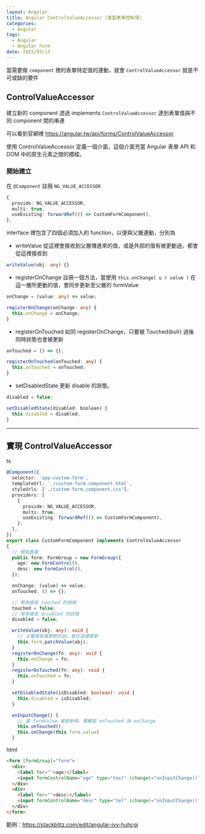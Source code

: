 ```yaml
---
layout: Angular
title: Angular ControlValueAccessor (客製表單控制項)
categories:
  - Angular
tags:
  - Angular
  - Angular Form
date: 2022/03/13
---
```


當需要做 `component` 裡的表單特定值的連動，就會 `ControlValueAccessor` 就是不可或缺的要件

## ControlValueAccessor

建立新的 component 透過 implements `ControlValueAccessor` 達到表單值與不同 component 間的串連

可以看到官網裡 https://angular.tw/api/forms/ControlValueAccessor

使用 ControlValueAccessor 定義一個介面，這個介面充當 Angular 表單 API 和 DOM 中的原生元素之間的橋樑。

### 開始建立

在 `@Component` 註冊 `NG_VALUE_ACCESSOR`

```ts
{
  provide: NG_VALUE_ACCESSOR,
  multi: true,
  useExisting: forwardRef(() => CustomFormComponent),
},
```

interface 裡包含了四個必須加入的 function，以便與父層連動，分別為

- writeValue
  從這裡會接收到父層傳進來的值，或是外部的值有被更動過，都會從這裡接收到

```ts
writeValue(obj: any) {}
```

- registerOnChange
  註冊一個方法，當使用 `this.onChange( u r value )` 在這一層所更動的值，會同步更新至父層的 formValue

```ts
onChange = (value: any) => value;

registerOnChange(onChange: any) {
  this.onChange = onChange;
}
```

- registerOnTouched
  如同 registerOnChange，只要被 Touched(bulr) 過後 同時狀態也會被更新

```ts
onTouched = () => {};

registerOnTouched(onTouched: any) {
  this.onTouched = onTouched;
}
```

- setDisabledState
  更新 disable 的狀態。

```js
disabled = false;

setDisabledState(disabled: boolean) {
  this.disabled = disabled;
}
```

---

## 實現 ControlValueAccessor

ts

```ts
@Component({
  selector: 'app-custom-form',
  templateUrl: './custom-form.component.html',
  styleUrls: ['./custom-form.component.css'],
  providers: [
    {
      provide: NG_VALUE_ACCESSOR,
      multi: true,
      useExisting: forwardRef(() => CustomFormComponent),
    },
  ],
})
export class CustomFormComponent implements ControlValueAccessor
{
  // 預設表單
  public form: FormGroup = new FormGroup({
    age: new FormControl(),
    desc: new FormControl(),
  });

  onChange: (value) => value;
  onTouched: () => {};

  // 用來接收 touched 的狀態
  touched = false;
  // 用來接收 disabled 的狀態
  disabled = false;

  writeValue(obj: any): void {
    // 父層做有被更新的話，會在這裡更新
    this.form.patchValue(obj);
  }
  registerOnChange(fn: any): void {
    this.onChange = fn;
  }
  registerOnTouched(fn: any): void {
    this.onTouched = fn;
  }

  setDisabledState(isDisabled: boolean): void {
    this.disabled = isDisabled;
  }

  onInputChange() {
    // 當 formValue 被更新時，需觸發 onTouched 與 onChange
    this.onTouched();
    this.onChange(this.form.value)
  }
```

html

```html
<form [formGroup]="form">
  <div>
    <label for="">age:</label>
    <input formControlName="age" type="text" (change)="onInputChange()" />
  </div>
  <div>
    <label for="">desc:</label>
    <input formControlName="desc" type="tel" (change)="onInputChange()" />
  </div>
</form>
```

範例：https://stackblitz.com/edit/angular-ivy-huhcgi
